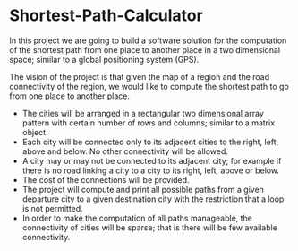 # Shortest-Path-Calculator

In this project we are going to build a software solution for the computation of the shortest path from one place to another place in a two dimensional space; similar to a global positioning system (GPS).

The vision of the project is that given the map of a region and the road connectivity of the region, we would like to compute the shortest path to go from one place to another place.

* The cities will be arranged in a rectangular two dimensional array pattern with certain number of rows and columns; similar to a matrix object.
* Each city will be connected only to its adjacent cities to the right, left, above and below. No other connectivity will be allowed.
* A city may or may not be connected to its adjacent city; for example if there is no road linking a city to a city to its right, left, above or below.
* The cost of the connections will be provided.
* The project will compute and print all possible paths from a given departure city to a given destination city with the restriction that a loop is not permitted.
* In order to make the computation of all paths manageable, the connectivity of cities will be sparse; that is there will be few available connectivity.
